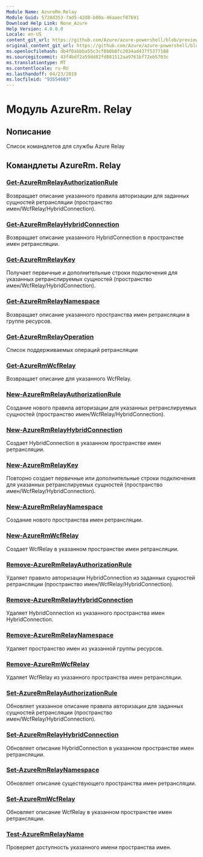 ```yaml
---
Module Name: AzureRm.Relay
Module Guid: 5728d353-7ad5-42d8-b00a-46aaecf07b91
Download Help Link: None_Azure
Help Version: 4.0.0.0
Locale: en-US
content_git_url: https://github.com/Azure/azure-powershell/blob/preview/src/ResourceManager/Relay/Commands.Relay/help/AzureRM.Relay.md
original_content_git_url: https://github.com/Azure/azure-powershell/blob/preview/src/ResourceManager/Relay/Commands.Relay/help/AzureRM.Relay.md
ms.openlocfilehash: db4f0abbba55c3cf8b0b8fc2034ad437f5377188
ms.sourcegitcommit: 43f4bdf2a59dd82fd881512aa9761bf72eb5703c
ms.translationtype: MT
ms.contentlocale: ru-RU
ms.lasthandoff: 04/23/2019
ms.locfileid: "93554603"
---
```

# Модуль AzureRm. Relay
## Nописание
Список командлетов для службы Azure Relay

## Командлеты AzureRm. Relay
### [Get-AzureRmRelayAuthorizationRule](Get-AzureRmRelayAuthorizationRule.md)
Возвращает описание указанного правила авторизации для заданных сущностей ретрансляции (пространство имен/WcfRelay/HybridConnection).

### [Get-AzureRmRelayHybridConnection](Get-AzureRmRelayHybridConnection.md)
Возвращает описание указанного HybridConnection в пространстве имен ретрансляции.

### [Get-AzureRmRelayKey](Get-AzureRmRelayKey.md)
Получает первичные и дополнительные строки подключения для указанных ретранслируемых сущностей (пространство имен/WcfRelay/HybridConnection).

### [Get-AzureRmRelayNamespace](Get-AzureRmRelayNamespace.md)
Возвращает описание указанного пространства имен ретрансляции в группе ресурсов.

### [Get-AzureRmRelayOperation](Get-AzureRmRelayOperation.md)
Список поддерживаемых операций ретрансляции

### [Get-AzureRmWcfRelay](Get-AzureRmWcfRelay.md)
Возвращает описание для указанного WcfRelay.

### [New-AzureRmRelayAuthorizationRule](New-AzureRmRelayAuthorizationRule.md)
Создание нового правила авторизации для указанных ретранслируемых сущностей (пространство имен/WcfRelay/HybridConnection).

### [New-AzureRmRelayHybridConnection](New-AzureRmRelayHybridConnection.md)
Создает HybridConnection в указанном пространстве имен ретрансляции.

### [New-AzureRmRelayKey](New-AzureRmRelayKey.md)
Повторно создает первичные или дополнительные строки подключения для указанных ретранслируемых сущностей (пространство имен/WcfRelay/HybridConnection).

### [New-AzureRmRelayNamespace](New-AzureRmRelayNamespace.md)
Создание нового пространства имен ретрансляции.

### [New-AzureRmWcfRelay](New-AzureRmWcfRelay.md)
Создает WcfRelay в указанном пространстве имен ретрансляции.

### [Remove-AzureRmRelayAuthorizationRule](Remove-AzureRmRelayAuthorizationRule.md)
Удаляет правило авторизации HybridConnection из заданных сущностей ретрансляции (пространство имен/WcfRelay/HybridConnection).

### [Remove-AzureRmRelayHybridConnection](Remove-AzureRmRelayHybridConnection.md)
Удаляет HybridConnection из указанного пространства имен HybridConnection.

### [Remove-AzureRmRelayNamespace](Remove-AzureRmRelayNamespace.md)
Удаляет пространство имен из указанной группы ресурсов. 

### [Remove-AzureRmWcfRelay](Remove-AzureRmWcfRelay.md)
Удаляет WcfRelay из указанного пространства имен ретрансляции.

### [Set-AzureRmRelayAuthorizationRule](Set-AzureRmRelayAuthorizationRule.md)
Обновляет указанное описание правила авторизации для заданных сущностей ретрансляции (пространство имен/WcfRelay/HybridConnection).

### [Set-AzureRmRelayHybridConnection](Set-AzureRmRelayHybridConnection.md)
Обновляет описание HybridConnection в указанном пространстве имен ретрансляции.

### [Set-AzureRmRelayNamespace](Set-AzureRmRelayNamespace.md)
Обновляет описание существующего пространства имен ретрансляции.

### [Set-AzureRmWcfRelay](Set-AzureRmWcfRelay.md)
Обновляет описание WcfRelay в указанном пространстве имен ретрансляции.

### [Test-AzureRmRelayName](Test-AzureRmRelayName.md)
Проверяет доступность указанного имени пространства имен.

